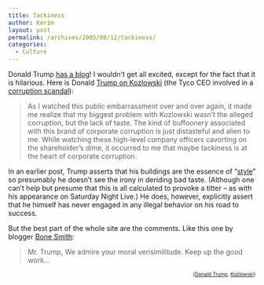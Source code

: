 ```yaml
---
title: Tackiness
author: Kerim
layout: post
permalink: /archives/2005/08/12/tackiness/
categories:
  - Culture
---
```

Donald Trump <a href="http://donaldtrump.trumpuniversity.com/default.asp" onclick="_gaq.push(['_trackEvent', 'outbound-article', 'http://donaldtrump.trumpuniversity.com/default.asp', 'has a blog']);" >has a blog</a>! I wouldn&#8217;t get all excited, except for the fact that it is hilarious. Here is Donald <a href="http://donaldtrump.trumpuniversity.com/default.asp?item=93588" onclick="_gaq.push(['_trackEvent', 'outbound-article', 'http://donaldtrump.trumpuniversity.com/default.asp?item=93588', 'Trump on Kozlowski']);" >Trump on Kozlowski</a> (the Tyco CEO involved in a <a href="http://today.reuters.co.uk/news/newsArticle.aspx?type=reutersEdge&#038;storyID=2005-08-11T085551Z_01_NOA132075_RTRUKOC_0_FEATURE-WALL-STREET-ETHICS.xml" onclick="_gaq.push(['_trackEvent', 'outbound-article', 'http://today.reuters.co.uk/news/newsArticle.aspx?type=reutersEdge&storyID=2005-08-11T085551Z_01_NOA132075_RTRUKOC_0_FEATURE-WALL-STREET-ETHICS.xml', 'corruption scandal']);" >corruption scandal</a>):

> As I watched this public embarrassment over and over again, it made me realize that my biggest problem with Kozlowski wasn&#8217;t the alleged corruption, but the lack of taste. The kind of buffoonery associated with this brand of corporate corruption is just distasteful and alien to me. While watching these high-level company officers cavorting on the shareholder&#8217;s dime, it occurred to me that maybe tackiness is at the heart of corporate corruption. 

In an earlier post, Trump asserts that his buildings are the essence of &#8220;<a href="http://donaldtrump.trumpuniversity.com/default.asp?item=95575" onclick="_gaq.push(['_trackEvent', 'outbound-article', 'http://donaldtrump.trumpuniversity.com/default.asp?item=95575', 'style']);" >style</a>&#8221; so presumably he doesn&#8217;t see the irony in deriding bad taste. (Although one can&#8217;t help but presume that this is all calculated to provoke a titter &#8211; as with his appearance on Saturday Night Live.) He does, however, explicitly assert that he himself has never engaged in any illegal behavior on his road to success.

But the best part of the whole site are the comments. Like this one by blogger <a href="http://bonesmith.blogspot.com/" onclick="_gaq.push(['_trackEvent', 'outbound-article', 'http://bonesmith.blogspot.com/', 'Bone Smith']);" >Bone Smith</a>:

> Mr. Trump, We admire your moral verisimilitude. Keep up the good work&#8230;

<!-- technorati tags start -->

<div style="text-align:right;">
  <span style="font-size:x-small;">{<a href="http://technorati.com/tag/Donald Trump" onclick="_gaq.push(['_trackEvent', 'outbound-article', 'http://technorati.com/tag/Donald Trump', 'Donald Trump']);"  rel="tag">Donald Trump</a>, <a href="http://technorati.com/tag/Kozlowski" onclick="_gaq.push(['_trackEvent', 'outbound-article', 'http://technorati.com/tag/Kozlowski', 'Kozlowski']);"  rel="tag">Kozlowski</a>}</span>


<!-- technorati tags end -->

